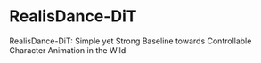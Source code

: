 # RealisDance-DiT
RealisDance-DiT: Simple yet Strong Baseline towards Controllable Character Animation in the Wild
